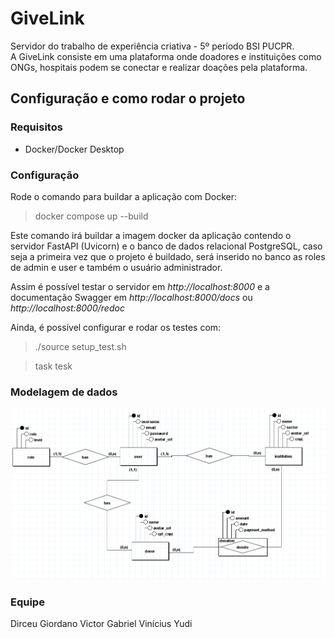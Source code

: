 # GiveLink
Servidor do trabalho de experiência criativa - 5º período BSI PUCPR.<br>
A GiveLink consiste em uma plataforma onde doadores e instituições como ONGs, hospitais podem se conectar e realizar doações pela plataforma.
## Configuração e como rodar o projeto
### Requisitos
* Docker/Docker Desktop
### Configuração
Rode o comando para buildar a aplicação com Docker:
> docker compose up --build

Este comando irá buildar a imagem docker da aplicação contendo o servidor FastAPI (Uvicorn) e o banco de dados relacional PostgreSQL, caso seja a primeira vez que o projeto é buildado, será inserido no banco as roles de admin e user e também o usuário administrador.

Assim é possível testar o servidor em _http://localhost:8000_ e a documentação Swagger em _http://localhost:8000/docs_ ou _http://localhost:8000/redoc_

Ainda, é possível configurar e rodar os testes com:
> ./source setup_test.sh

> task tesk

### Modelagem de dados
![Data modeling](/modeling.png)

### Equipe
Dirceu
Giordano
Victor Gabriel
Vinícius Yudi